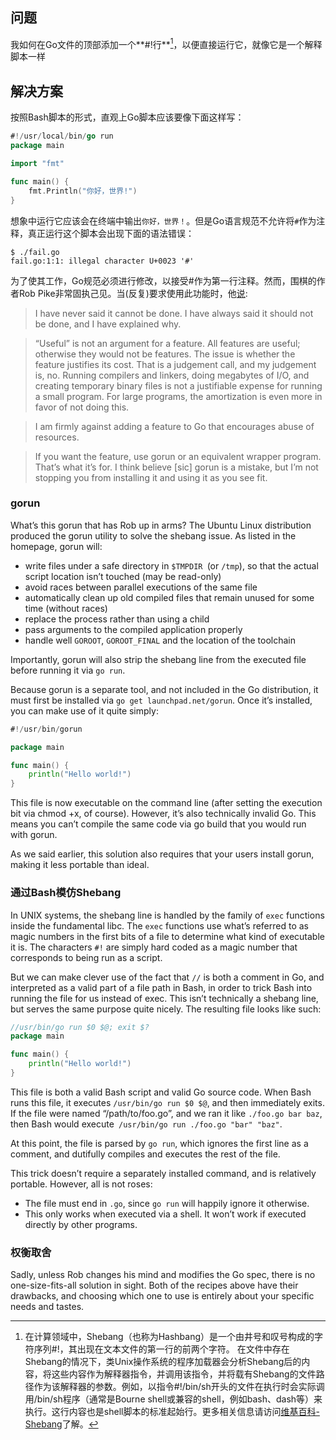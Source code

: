 ## 问题

我如何在Go文件的顶部添加一个**#!行**[^1]，以便直接运行它，就像它是一个解释脚本一样

## 解决方案

按照Bash脚本的形式，直观上Go脚本应该要像下面这样写：
```go title="fail.go"
#!/usr/local/bin/go run
package main

import "fmt"

func main() {
    fmt.Println("你好，世界!")
}
```
想象中运行它应该会在终端中输出`你好，世界！`。但是Go语言规范不允许将`#`作为注释，真正运行这个脚本会出现下面的语法错误：
```text
$ ./fail.go
fail.go:1:1: illegal character U+0023 '#'
```
为了使其工作，Go规范必须进行修改，以接受#作为第一行注释。然而，围棋的作者Rob Pike非常固执己见。当(反复)要求使用此功能时，他[说](https://groups.google.com/d/msg/golang-nuts/iGHWoUQFHjg/_dbLKomrPmUJ):
> I have never said it cannot be done. I have always said it should not be done, and I have explained why.

> “Useful” is not an argument for a feature. All features are useful; otherwise they would not be features. The issue is whether the feature justifies its cost. That is a judgement call, and my judgement is, no. Running compilers and linkers, doing megabytes of I/O, and creating temporary binary files is not a justifiable expense for running a small program. For large programs, the amortization is even more in favor of not doing this.

> I am firmly against adding a feature to Go that encourages abuse of resources.

> If you want the feature, use gorun or an equivalent wrapper program. That’s what it’s for. I think believe \[sic\] gorun is a mistake, but I’m not stopping you from installing it and using it as you see fit.

### gorun

What’s this gorun that has Rob up in arms? The Ubuntu Linux distribution produced the gorun utility to solve the shebang issue. As listed in the homepage, gorun will:

+ write files under a safe directory in `$TMPDIR `(or `/tmp`), so that the actual script location isn’t touched (may be read-only)
+ avoid races between parallel executions of the same file
+ automatically clean up old compiled files that remain unused for some time (without races)
+ replace the process rather than using a child
+ pass arguments to the compiled application properly
+ handle well `GOROOT`, `GOROOT_FINAL` and the location of the toolchain

Importantly, gorun will also strip the shebang line from the executed file before running it via `go run`.

Because gorun is a separate tool, and not included in the Go distribution, it must first be installed via `go get launchpad.net/gorun`. Once it’s installed, you can make use of it quite simply:

```go
#!/usr/bin/gorun

package main

func main() {
    println("Hello world!")
}
```

This file is now executable on the command line (after setting the execution bit via chmod +x, of course). However, it’s also technically invalid Go. This means you can’t compile the same code via go build that you would run with gorun.

As we said earlier, this solution also requires that your users install gorun, making it less portable than ideal.

### 通过Bash模仿Shebang

In UNIX systems, the shebang line is handled by the family of `exec` functions inside the fundamental libc. The `exec` functions use what’s referred to as magic numbers in the first bits of a file to determine what kind of executable it is. The characters `#!` are simply hard coded as a magic number that corresponds to being run as a script.

But we can make clever use of the fact that `//` is both a comment in Go, and interpreted as a valid part of a file path in Bash, in order to trick Bash into running the file for us instead of exec. This isn’t technically a shebang line, but serves the same purpose quite nicely. The resulting file looks like such:

```go
//usr/bin/go run $0 $@; exit $?
package main

func main() {
    println("Hello world!")
}
```
This file is both a valid Bash script and valid Go source code. When Bash runs this file, it executes `/usr/bin/go run $0 $@`, and then immediately exits. If the file were named “/path/to/foo.go”, and we ran it like `./foo.go bar baz`, then Bash would execute` /usr/bin/go run ./foo.go "bar" "baz"`.

At this point, the file is parsed by `go run`, which ignores the first line as a comment, and dutifully compiles and executes the rest of the file.

This trick doesn’t require a separately installed command, and is relatively portable. However, all is not roses:

+ The file must end in `.go`, since `go run` will happily ignore it otherwise.
+ This only works when executed via a shell. It won’t work if executed directly by other programs.

### 权衡取舍

Sadly, unless Rob changes his mind and modifies the Go spec, there is no one-size-fits-all solution in sight. Both of the recipes above have their drawbacks, and choosing which one to use is entirely about your specific needs and tastes.



[^1]: 在计算领域中，Shebang（也称为Hashbang）是一个由井号和叹号构成的字符序列#!，其出现在文本文件的第一行的前两个字符。 在文件中存在Shebang的情况下，类Unix操作系统的程序加载器会分析Shebang后的内容，将这些内容作为解释器指令，并调用该指令，并将载有Shebang的文件路径作为该解释器的参数。例如，以指令#!/bin/sh开头的文件在执行时会实际调用/bin/sh程序（通常是Bourne shell或兼容的shell，例如bash、dash等）来执行。这行内容也是shell脚本的标准起始行。更多相关信息请访问[维基百科-Shebang](https://www.wikiwand.com/zh-sg/Shebang)了解。


